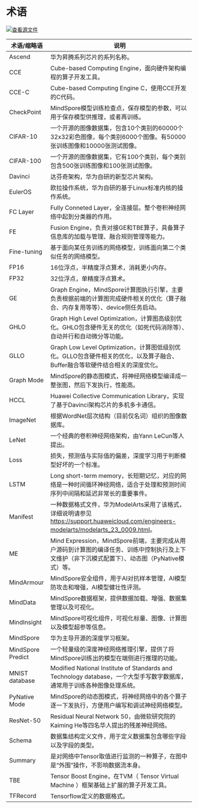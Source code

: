 # 术语

[![查看源文件](./_static/logo_source.png)](https://gitee.com/mindspore/docs/blob/r0.3/docs/source_zh_cn/glossary.md)

|  术语/缩略语  |  说明  |
| -----    | -----    |
|  Ascend  |  华为昇腾系列芯片的系列名称。  |
|  CCE  |  Cube-based Computing Engine，面向硬件架构编程的算子开发工具。  |
|  CCE-C  |  Cube-based Computing Engine C，使用CCE开发的C代码。  |
|  CheckPoint  |  MindSpore模型训练检查点，保存模型的参数，可以用于保存模型供推理，或者再训练。  |
|  CIFAR-10  |  一个开源的图像数据集，包含10个类别的60000个32x32彩色图像，每个类别6000个图像。有50000张训练图像和10000张测试图像。  |
|  CIFAR-100  |  一个开源的图像数据集，它有100个类别，每个类别包含500张训练图像和100张测试图像。  |
|  Davinci  |  达芬奇架构，华为自研的新型芯片架构。  |
|  EulerOS  |  欧拉操作系统，华为自研的基于Linux标准内核的操作系统。  |
|  FC Layer  |  Fully Conneted Layer，全连接层。整个卷积神经网络中起到分类器的作用。  |
|  FE  |  Fusion Engine，负责对接GE和TBE算子，具备算子信息库的加载与管理、融合规则管理等能力。  |
|  Fine-tuning |  基于面向某任务训练的网络模型，训练面向第二个类似任务的网络模型。  |
|  FP16  |  16位浮点，半精度浮点算术，消耗更小内存。  |
|  FP32  |  32位浮点，单精度浮点算术。  |
|  GE  |  Graph Engine，MindSpore计算图执行引擎，主要负责根据前端的计算图完成硬件相关的优化（算子融合、内存复用等等）、device侧任务启动。  |
|  GHLO  |  Graph High Level Optimization，计算图高级别优化。GHLO包含硬件无关的优化（如死代码消除等）、自动并行和自动微分等功能。  |
|  GLLO  |  Graph Low Level Optimization，计算图低级别优化。GLLO包含硬件相关的优化，以及算子融合、Buffer融合等软硬件结合相关的深度优化。  |
|  Graph Mode  |  MindSpore的静态图模式，将神经网络模型编译成一整张图，然后下发执行，性能高。  |
|  HCCL  |  Huawei Collective Communication Library，实现了基于Davinci架构芯片的多机多卡通信。  |
|  ImageNet  |  根据WordNet层次结构（目前仅名词）组织的图像数据库。  |
|  LeNet  |  一个经典的卷积神经网络架构，由Yann LeCun等人提出。  |
|  Loss  |  损失，预测值与实际值的偏差，深度学习用于判断模型好坏的一个标准。  |
|  LSTM  |  Long short-term memory，长短期记忆，对应的网络是一种时间循环神经网络，适合于处理和预测时间序列中间隔和延迟非常长的重要事件。  |
|  Manifest  |  一种数据格式文件，华为ModelArts采用了该格式，详细说明请参见<https://support.huaweicloud.com/engineers-modelarts/modelarts_23_0009.html>。  |
|  ME  |  Mind Expression，MindSpore前端，主要完成从用户源码到计算图的编译任务、训练中控制执行及上下文维护（非下沉模式配置下）、动态图（PyNative模式）等。  |
|  MindArmour  |  MindSpore安全组件，用于AI对抗样本管理，AI模型防攻击和增强，AI模型健壮性评测。  |
|  MindData  |  MindSpore数据框架，提供数据加载、增强、数据集管理以及可视化。  |
|  MindInsight  |  MindSpore可视化组件，可视化标量、图像、计算图以及模型超参等信息。  |
|  MindSpore  |  华为主导开源的深度学习框架。  |
|  MindSpore Predict  |  一个轻量级的深度神经网络推理引擎，提供了将MindSpore训练出的模型在端侧进行推理的功能。  |
|  MNIST database  |  Modified National Institute of Standards and Technology database，一个大型手写数字数据库，通常用于训练各种图像处理系统。  |
|  PyNative Mode  |  MindSpore的动态图模式，将神经网络中的各个算子逐一下发执行，方便用户编写和调试神经网络模型。  |
|  ResNet-50  |  Residual Neural Network 50，由微软研究院的Kaiming He等四名华人提出的残差神经网络。  |
|  Schema  |  数据集结构定义文件，用于定义数据集包含哪些字段以及字段的类型。  |
|  Summary  |  是对网络中Tensor取值进行监测的一种算子，在图中是“外围”操作，不影响数据流本身。  |
|  TBE  |  Tensor Boost Engine，在TVM（ Tensor Virtual Machine ）框架基础上扩展的算子开发工具。  |
|  TFRecord  |  Tensorflow定义的数据格式。  |
